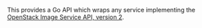 This provides a Go API which wraps any service implementing the [OpenStack Image Service API, version 2](http://developer.openstack.org/api-ref-image-v2.html).
